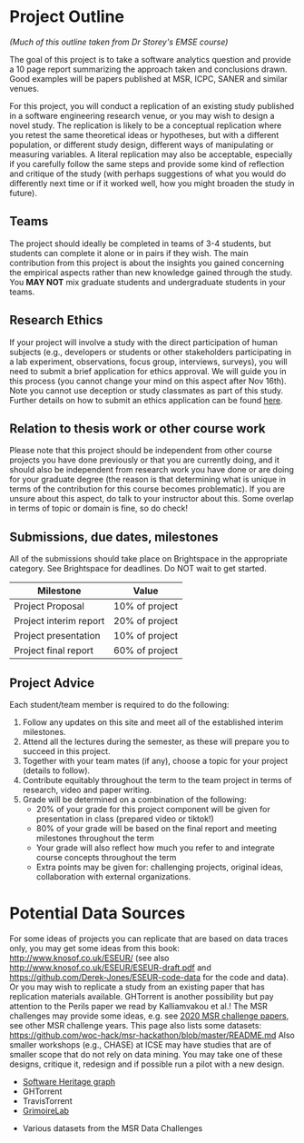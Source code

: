 # Project Outline

*(Much of this outline taken from Dr Storey's EMSE course)*

The goal of this project is to take a software analytics question and provide a 10 page report summarizing the approach taken and conclusions drawn. Good examples will be papers published at MSR, ICPC, SANER and similar venues.

For this project, you will conduct a replication of an existing study published in a software engineering research venue, or you may wish to design a novel study.  The replication is likely to be a conceptual replication where you retest the same theoretical ideas or hypotheses, but with a different population, or different study design, different ways of manipulating or measuring variables.
A literal replication may also be acceptable, especially if you carefully follow the same steps and provide some kind of reflection and critique of the study (with perhaps suggestions of what you would do differently next time or if it worked well, how you might broaden the study in future).

## Teams 

The project should ideally be completed in teams of 3-4 students, but students can complete it alone or in pairs if they wish.  The main contribution from this project is about the insights you gained concerning the empirical aspects rather than new knowledge gained through the study. You **MAY NOT** mix graduate students and undergraduate students in your teams.

## Research Ethics

If your project will involve a study with the direct participation of human subjects (e.g., developers or students or other stakeholders participating in a lab experiment, observations, focus group, interviews, surveys), you will need to submit a brief application for ethics approval. We will guide you in this process (you cannot change your mind on this aspect after Nov 16th). Note you cannot use deception or study classmates as part of this study. Further details on how to submit an ethics application can be found [here](https://github.com/margaretstorey/EmseUvic2020/tree/master/activities/project-2-ethics).

## Relation to thesis work or other course work

Please note that this project should be independent from other course projects you have done previously or that you are currently doing, and it should also be independent from research work you have done or are doing for your graduate degree (the reason is that determining what is unique in terms of the contribution for this course becomes problematic). If you are unsure about this aspect, do talk to your instructor about this.  Some overlap in terms of topic or domain is fine, so do check!

## Submissions, due dates, milestones

All of the submissions should take place on Brightspace in the appropriate category. See Brightspace for deadlines. Do NOT wait to get started.

| Milestone | Value | 
|---|---|
| Project Proposal    |  10% of project | 
| Project interim report | 20% of project | 
| Project presentation | 10% of project | 
| Project final report | 60%  of project | 

## Project Advice

Each student/team member is required to do the following:

1. Follow any updates on this site and meet all of the established interim milestones.
2. Attend all the lectures during the semester, as these will prepare you to succeed in this project.
3. Together with your team mates (if any), choose a topic for your project (details to follow).
4. Contribute equitably throughout the term to the team project in terms of research, video and paper writing.
5. Grade will be determined on a combination of the following:
    - 20% of your grade for this project component will be given for presentation in class (prepared video or tiktok!)
    - 80% of your grade will be based on the final report and meeting milestones throughout the term
    - Your grade will also reflect how much you refer to and integrate course concepts throughout the term
    - Extra points may be given for: challenging projects, original ideas, collaboration with external organizations.

# Potential Data Sources

For some ideas of projects you can replicate that are based on data traces only, you may get some ideas from this book: http://www.knosof.co.uk/ESEUR/ (see also http://www.knosof.co.uk/ESEUR/ESEUR-draft.pdf and
https://github.com/Derek-Jones/ESEUR-code-data for the code and data).
Or you may wish to replicate a study from an existing paper that has replication materials available. GHTorrent is another possibility but pay attention to the Perils paper we read by Kalliamvakou et al.!
The MSR challenges may provide some ideas, e.g. see [2020 MSR challenge papers](https://2020.msrconf.org/track/msr-2020-mining-challenge?track=MSR%20Mining%20Challenge#Resources-for-Participants), see other MSR challenge years. This page also lists some datasets: https://github.com/woc-hack/msr-hackathon/blob/master/README.md
Also smaller workshops (e.g., CHASE) at ICSE may have studies that are of smaller scope that do not rely on data mining. You may take one of these designs, critique it, redesign and if possible run a pilot with a new design.

- [Software Heritage graph](https://docs.softwareheritage.org/devel/swh-dataset/graph/)
- GHTorrent
- TravisTorrent
- [GrimoireLab](https://chaoss.github.io/grimoirelab/)
* Various datasets from the MSR Data Challenges
